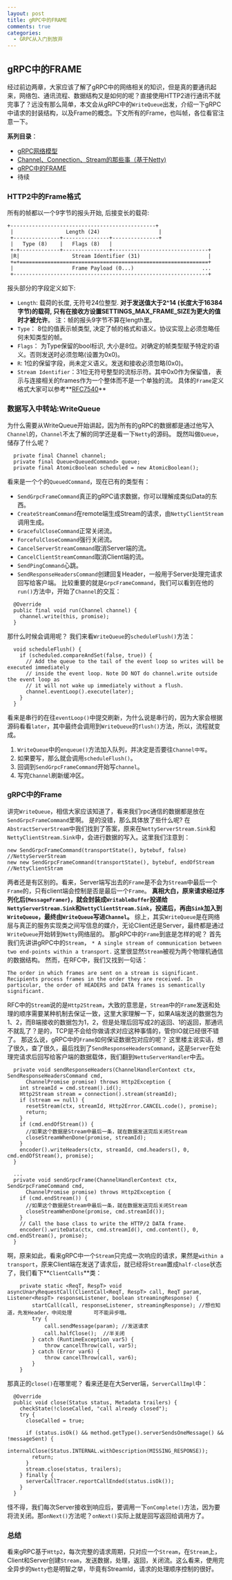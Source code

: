 ```yaml
---
layout: post
title: gRPC中的FRAME
comments: true
categories:
  - GRPC从入门到放弃
---
```


## gRPC中的FRAME
经过前边两章，大家应该了解了gRPC中的网络相关的知识，但是真的要通讯起来，网络包、通讯流程、数据结构又是如何的呢？直接使用HTTP2进行通讯不就完事了？远没有那么简单，本文会从gRPC中的`WriteQueue`出发，介绍一下gRPC中请求的封装结构，以及Frame的概念。下文所有的Frame，也叫帧，各位看官注意一下。

**系列目录**：
- [gRPC网络模型](https://codingrookieh.github.io/grpc%E4%BB%8E%E5%85%A5%E9%97%A8%E5%88%B0%E6%94%BE%E5%BC%83/2018/09/02/grpc-netty-analysis/)
- [Channel、Connection、Stream的那些事（基于Netty)](https://codingrookieh.github.io/grpc%E4%BB%8E%E5%85%A5%E9%97%A8%E5%88%B0%E6%94%BE%E5%BC%83/2018/09/13/grpc-channel-connection-stream/)
- [gRPC中的FRAME](https://codingrookieh.github.io/grpc%E4%BB%8E%E5%85%A5%E9%97%A8%E5%88%B0%E6%94%BE%E5%BC%83/2018/09/15/grpc-write-queue/)
- 待续

### HTTP2中的Frame格式
所有的帧都以一个9字节的报头开始, 后接变长的载荷:
```
+-----------------------------------------------+
 |                 Length (24)                   |
 +---------------+---------------+---------------+
 |   Type (8)    |   Flags (8)   |
 +-+-------------+---------------+-------------------------------+
 |R|                 Stream Identifier (31)                      |
 +=+=============================================================+
 |                   Frame Payload (0...)                      ...
 +---------------------------------------------------------------+
```
报头部分的字段定义如下:
- `Length`: 载荷的长度, 无符号24位整型. **对于发送值大于2^14 (长度大于16384字节)的载荷, 只有在接收方设置SETTINGS_MAX_FRAME_SIZE为更大的值时才被允许**。
  注：帧的报头9字节不算在length里。
- `Type`： 8位的值表示帧类型, 决定了帧的格式和语义。协议实现上必须忽略任何未知类型的帧。
- `Flags`： 为Type保留的bool标识, 大小是8位。对确定的帧类型赋予特定的语义。否则发送时必须忽略(设置为0x0)。
- `R`: 1位的保留字段，尚未定义语义。发送和接收必须忽略(0x0)。
- `Stream Identifier`：31位无符号整型的流标示符。其中0x0作为保留值， 表示与连接相关的frames作为一个整体而不是一个单独的流。
具体的`Frame`定义格式大家可以参考**[RFC7540](https://httpwg.org/specs/rfc7540.html#FrameTypes)**

### 数据写入中转站:WriteQueue
为什么需要从WriteQueue开始讲起，因为所有的gRPC的数据都是通过他写入`Channel`的，`Channel`不太了解的同学还是看一下`Netty`的源码。
既然叫做`Queue`，储存了什么呢？
```
  private final Channel channel;
  private final Queue<QueuedCommand> queue;
  private final AtomicBoolean scheduled = new AtomicBoolean();
```
看来是一个个的`QueuedCommand`，现在已有的类型有：
- `SendGrpcFrameCommand`真正的gRPC请求数据，你可以理解成类似Data的东西。
- `CreateStreamCommand`在remote端生成Stream的请求，由`NettyClientStream`调用生成。
- `GracefulCloseCommand`正常关闭流。
- `ForcefulCloseCommand`强行关闭流。
- `CancelServerStreamCommand`取消Server端的流。
- `CancelClientStreamCommand`取消Client端的流。
- `SendPingCommand`心跳。
- `SendResponseHeadersCommand`创建回复Header，一般用于Server处理完请求回写给客户端。
比较重要的就是`GrpcFrameCommand`，我们可以看到在他的`run()`方法中，开始了`Channel`的交互：
```
  @Override
  public final void run(Channel channel) {
    channel.write(this, promise);
  }
```
那什么时候会调用呢？ 
我们来看`WriteQueue`的`scheduleFlush()`方法：
```
  void scheduleFlush() {
    if (scheduled.compareAndSet(false, true)) {
      // Add the queue to the tail of the event loop so writes will be executed immediately
      // inside the event loop. Note DO NOT do channel.write outside the event loop as
      // it will not wake up immediately without a flush.
      channel.eventLoop().execute(later);
    }
  }
```
看来是串行的在往`eventLoop()`中提交刷新，为什么说是串行的，因为大家会根据源码看看`later`，其中最终会调用到`WriteQueue`的`flush()`方法，所以，流程就变成。 
1. `WriteQueue`中的`enqueue()`方法加入队列，并决定是否要往`Channel中写`。
2. 如果要写，那么就会调用`scheduleFlush()`。
3. 回调到`SendGrpcFrameCommand`开始写`channel`。
4. 写完`Channel`刷新缓冲区。

### gRPC中的Frame
讲完`WriteQueue`，相信大家应该知道了，看来我们rpc通信的数据都是放在`SendGrpcFrameCommand`里啊。
是的没错，那么具体放了些什么呢?
在`AbstractServerStream`中我们找到了答案，原来在`NettyServerStream.Sink`和`NettyClientStream.Sink`中，会进行数据的写入。这里我们注意到：
```
new SendGrpcFrameCommand(transportState(), bytebuf, false)  //NettyServerStream
new new SendGrpcFrameCommand(transportState(), bytebuf, endOfStream //NettyClientStram
```
两者还是有区别的。看来，Server端写出去的`Frame`是不会为`Stream`中最后一个`Frame`的，只有client端会控制是否是最后一个`Frame`。
**真相大白，原来请求经过序列化后(`MessageFramer`)，就会封装成`WritableBuffer`投递给`NettyServerStream.Sink`和`NettyClientStream.Sink`，投递后，再由`Sink`加入到`WriteQueue`，最终由`WriteQueue`写进`Channel`。**
综上，其实`WriteQueue`是在网络层与真正的服务实现类之间写信息的媒介，无论Client还是Server，最终都是通过`WriteQueue`开始转到`Netty`网络层的。
那gRPC中的`Frame`到底是怎样的呢？
首先我们先讲讲gRPC中的`Stream`，
`* A single stream of communication between two end-points within a transport.`
这里很显然`Stream`被视为两个物理机通信的数据结构。
然而，在RFC中，我们又找到一句话：
```
The order in which frames are sent on a stream is significant. Recipients process frames in the order they are received. In particular, the order of HEADERS and DATA frames is semantically significant.
```
RFC中的`Stream`说的是`Http2Stream`，大致的意思是，`Stream`中的`Frame`发送和处理的顺序需要某种机制去保证一致，这里大家理解一下，如果A端发送的数据包为1、2，而B端接收的数据包为1，2，但是处理后回写成2的返回、1的返回，那通讯不就乱了？是的，TCP是不会给你做请求对应这种事情的，管你IO就已经很不错了。
那这么说，gRPC中的`Frame`如何保证数据包对应的呢？
这里楼主说实话，想了很久，查了很久，最后找到了`SendResponseHeadersCommand`，这是`Server`在处理完请求后回写给客户端的数据载体，我们翻到`NettuServerHandler`中去。
```
  private void sendResponseHeaders(ChannelHandlerContext ctx, SendResponseHeadersCommand cmd,
      ChannelPromise promise) throws Http2Exception {
    int streamId = cmd.stream().id();
    Http2Stream stream = connection().stream(streamId);
    if (stream == null) {
      resetStream(ctx, streamId, Http2Error.CANCEL.code(), promise);
      return;
    }
    if (cmd.endOfStream()) {
      //如果这个数据是Stream中最后一条，就在数据发送完后关闭Stream
      closeStreamWhenDone(promise, streamId);
    }
    encoder().writeHeaders(ctx, streamId, cmd.headers(), 0, cmd.endOfStream(), promise);
  }
  
  ...
  private void sendGrpcFrame(ChannelHandlerContext ctx, SendGrpcFrameCommand cmd,
      ChannelPromise promise) throws Http2Exception {
    if (cmd.endStream()) {
      //如果这个数据是Stream中最后一条，就在数据发送完后关闭Stream
      closeStreamWhenDone(promise, cmd.streamId());
    }
    // Call the base class to write the HTTP/2 DATA frame.
    encoder().writeData(ctx, cmd.streamId(), cmd.content(), 0, cmd.endStream(), promise);
  }
```
啊，原来如此，看来gRPC中一个`Stream`只完成一次响应的请求，果然是`within a transport`，原来Client端在发送了请求后，就已经将`Stream`置成`half-close`状态了，我们看下**`ClientCalls`**类： 
```
    private static <ReqT, RespT> void asyncUnaryRequestCall(ClientCall<ReqT, RespT> call, ReqT param, Listener<RespT> responseListener, boolean streamingResponse) {
        startCall(call, responseListener, streamingResponse); //想也知道，先发Header，中间处理       可不能异步哦。
        try {
            call.sendMessage(param); //发送请求
            call.halfClose();  //半关闭
        } catch (RuntimeException var5) {
            throw cancelThrow(call, var5);
        } catch (Error var6) {
            throw cancelThrow(call, var6);
        }
    }
```
那真正的`close()`在哪里呢？
看来还是在大Server端，`ServerCallImpl`中：
```
  @Override
  public void close(Status status, Metadata trailers) {
    checkState(!closeCalled, "call already closed");
    try {
      closeCalled = true;

      if (status.isOk() && method.getType().serverSendsOneMessage() && !messageSent) {
        internalClose(Status.INTERNAL.withDescription(MISSING_RESPONSE));
        return;
      }
      stream.close(status, trailers);
    } finally {
      serverCallTracer.reportCallEnded(status.isOk());
    }
  }
```
怪不得，我们每次Server接收到响应后，要调用一下`onComplete()`方法，因为要将流关闭。那`onNext()`方法呢？`onNext()`实际上就是回写返回给调用方了。

### 总结
看来gRPC基于`Http2`，每次完整的请求周期，只对应一个`Stream`，在`Stream`上，Client和Server创建`Stream`，发送数据，处理，返回，关闭流。这么看来，使用完全异步的`Netty`也是明智之举，毕竟有StreamId，请求的处理顺序控制的很好。